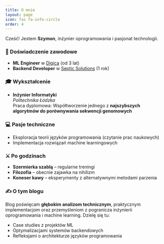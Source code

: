```yaml
---
title: O mnie
layout: page
icon: fas fa-info-circle
order: 4
---
```


Cześć! Jestem **Szymon**, inżynier oprogramowania i pasjonat technologii. 

### 🔧 Doświadczenie zawodowe
- **ML Engineer** w [Digica](https://digica.com) (od 3 lat)  
- **Backend Developer** w [Septic Solutions](https://szambiarka.pl) (1 rok)  

### 🎓 Wykształcenie
- **Inżynier Informatyki**  
*Politechnika Łódzka*  
Praca dyplomowa: Współtworzenie jednego z **najszybszych algorytmów do porównywania sekwencji genomowych**  

### 💻 Pasje techniczne
- Eksploracja teorii języków programowania (czytanie prac naukowych)
- Implementacja rozwiązań machine learningowych

### ⚔️ Po godzinach
- **Szermierka szablą** – regularne treningi
- **Filozofia** – obecnie zajawka na nihilizm
- **Koneser kawy** – eksperymenty z alternatywnymi metodami parzenia

### ✍️ O tym blogu
Blog poświęcam **głębokim analizom technicznym**, praktycznym implementacjom oraz przemyśleniom z pogranicza inżynierii oprogramowania i machine learning. Dzielę się tu:
- Case studies z projektów ML
- Optymalizacjami systemów backendowych
- Refleksjami o architekturze języków programowania
